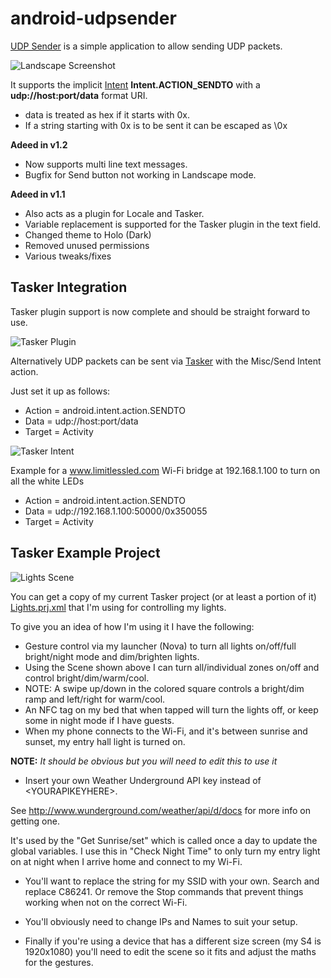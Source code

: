 android-udpsender
=================

[UDP Sender](https://play.google.com/store/apps/details?id=com.hastarin.android.udpsender) is a simple application to allow sending UDP packets.

![Landscape Screenshot](https://raw.github.com/hastarin/android-udpsender/screenshots/screenshots/S4Landscape.png)

It supports the implicit [Intent](http://developer.android.com/reference/android/content/Intent.html) <b>Intent.ACTION_SENDTO</b> with a <b>udp://host:port/data</b> format URI.  

* data is treated as hex if it starts with 0x.  
* If a string starting with 0x is to be sent it can be escaped as \0x

<b>Adeed in v1.2</b>
* Now supports multi line text messages.
* Bugfix for Send button not working in Landscape mode.

<b>Adeed in v1.1</b> 

* Also acts as a plugin for Locale and Tasker.  
* Variable replacement is supported for the Tasker plugin in the text field.
* Changed theme to Holo (Dark)
* Removed unused permissions
* Various tweaks/fixes


Tasker Integration
------------------
Tasker plugin support is now complete and should be straight forward to use.

![Tasker Plugin](https://raw.github.com/hastarin/android-udpsender/screenshots/screenshots/TaskerPlugin.png)


Alternatively UDP packets can be sent via [Tasker](http://tasker.dinglisch.net/) with the Misc/Send Intent action.

Just set it up as follows:
* Action = android.intent.action.SENDTO
* Data = udp://host:port/data
* Target = Activity
 
![Tasker Intent](https://raw.github.com/hastarin/android-udpsender/screenshots/screenshots/TaskerIntent.png)

Example for a www.limitlessled.com Wi-Fi bridge at 192.168.1.100 to turn on all the white LEDs
* Action = android.intent.action.SENDTO
* Data = udp://192.168.1.100:50000/0x350055
* Target = Activity


Tasker Example Project
----------------------

![Lights Scene](https://raw.github.com/hastarin/android-udpsender/screenshots/screenshots/TaskerLightsScene.png)

You can get a copy of my current Tasker project (or at least a portion of it) [Lights.prj.xml](https://raw.github.com/hastarin/android-udpsender/screenshots/screenshots/Lights.prj.xml) that I'm using for controlling my lights.

To give you an idea of how I'm using it I have the following:
* Gesture control via my launcher (Nova) to turn all lights on/off/full bright/night mode and dim/brighten lights.
* Using the Scene shown above I can turn all/individual zones on/off and control bright/dim/warm/cool.
* NOTE: A swipe up/down in the colored square controls a bright/dim ramp and left/right for warm/cool.
* An NFC tag on my bed that when tapped will turn the lights off, or keep some in night mode if I have guests.
* When my phone connects to the Wi-Fi, and it's between sunrise and sunset, my entry hall light is turned on.


<b>NOTE:</b> *It should be obvious but you will need to edit this to use it*

* Insert your own Weather Underground API key instead of &lt;YOURAPIKEYHERE&gt;.

See http://www.wunderground.com/weather/api/d/docs for more info on getting one.

It's used by the "Get Sunrise/set" which is called once a day to update the global variables.  I use this in "Check Night Time" to only turn my entry light on at night when I arrive home and connect to my Wi-Fi.

* You'll want to replace the string for my SSID with your own.  Search and replace C86241.  Or remove the Stop commands that prevent things working when not on the correct Wi-Fi.

* You'll obviously need to change IPs and Names to suit your setup.

* Finally if you're using a device that has a different size screen (my S4 is 1920x1080) you'll need to edit the scene so it fits and adjust the maths for the gestures.

